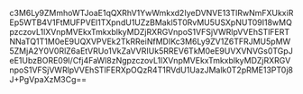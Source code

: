 c3M6Ly9ZMmhoWTJoaE1qQXRhV1YwWmkxd2IyeDVNVE13TlRwNmFXUkxiREp5WTB4V1FtMUFPVEl1TXpndU1UZzBMakl5T0RvMU5USXpNUT09I18wMQpzczovL1lXVnpMVEkxTmkxblkyMDZjRXRGVnpoS1VFSjVWRlpVVEhSTlFERTNNaTQ1T1M0eE9UQXVPVEk2TkRReiNfMDIKc3M6Ly9ZV1Z6TFRJMU5pMW5ZMjA2Y0V0RlZ6aEtVRUo1VkZaVVRIUk5RREV6TkM0eE9UVXVNVGs0TGpJeE1UbzBORE09I/Cfj4FaWl8zNgpzczovL1lXVnpMVEkxTmkxblkyMDZjRXRGVnpoS1VFSjVWRlpVVEhSTlFERXpOQzR4T1RVdU1UazJMalk0T2pRME13PT0j8J+PgVpaXzM3Cg==